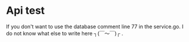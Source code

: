 # Api test
If you don't want to use the database comment line 77 in the service.go.
I do not know what else to write here ┐(￣～￣)┌ .
